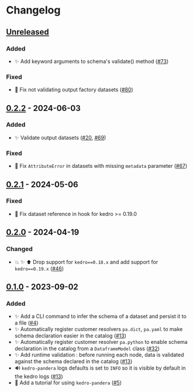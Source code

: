 # Changelog

## [Unreleased]

### Added

- :sparkles: Add keyword arguments to schema's validate() method ([#73](https://github.com/Galileo-Galilei/kedro-pandera/issues/73))

### Fixed

-   :bug: Fix not validating output factory datasets ([#80](https://github.com/Galileo-Galilei/kedro-pandera/issues/80))


## [0.2.2] - 2024-06-03

### Added

-   :sparkles: Validate output datasets  ([#20](https://github.com/Galileo-Galilei/kedro-pandera/issues/20), [#69](https://github.com/Galileo-Galilei/kedro-pandera/issues/69))

### Fixed

-   :bug: Fix `AttributeError` in datasets with missing `metadata` parameter ([#67](https://github.com/Galileo-Galilei/kedro-pandera/issues/67))

## [0.2.1] - 2024-05-06

### Fixed

-   :bug: Fix dataset reference in hook for kedro >= 0.19.0

## [0.2.0] - 2024-04-19

### Changed

-   :boom: :sparkles: :arrow_up: Drop support for `kedro==0.18.x` and add support for `kedro==0.19.x` ([#46](https://github.com/Galileo-Galilei/kedro-pandera/issues/46))

## [0.1.0] - 2023-09-02

### Added

-   :sparkles: Add a CLI command to infer the schema of a dataset and persist it to a file ([#4](https://github.com/Galileo-Galilei/kedro-pandera/pull/4))
-   :sparkles: Automatically register customer resolvers `pa.dict`, `pa.yaml` to make schema declaration easier in the catalog  ([#13](https://github.com/Galileo-Galilei/kedro-pandera/pull/13))
-   :sparkles: Automatically register customer resolver `pa.python` to enable schema declaration in the catalog from a `DataframeModel` class ([#32](https://github.com/Galileo-Galilei/kedro-pandera/pull/32))
-   :sparkles: Add runtime validation : before running each node, data is validated against the schema declared in the catalog ([#13](https://github.com/Galileo-Galilei/kedro-pandera/pull/13))
-   :loud_sound: `kedro-pandera` logs defaults is set to `INFO` so it is visible by default in the kedro logs ([#13](https://github.com/Galileo-Galilei/kedro-pandera/pull/13))
-   :memo: Add a tutorial for using `kedro-pandera` ([#5](https://github.com/Galileo-Galilei/kedro-pandera/pull/5))

[Unreleased]: https://github.com/Galileo-Galilei/kedro-pandera/compare/0.2.2...HEAD

[0.2.2]: https://github.com/Galileo-Galilei/kedro-pandera/compare/0.2.1...0.2.2

[0.2.1]: https://github.com/Galileo-Galilei/kedro-pandera/compare/0.2.0...0.2.1

[0.2.0]: https://github.com/Galileo-Galilei/kedro-pandera/compare/0.1.0...0.2.0

[0.1.0]: https://github.com/Galileo-Galilei/kedro-pandera/compare/dcba7c128e5187c1a9b26430cddb274064ac96a4...0.1.0
